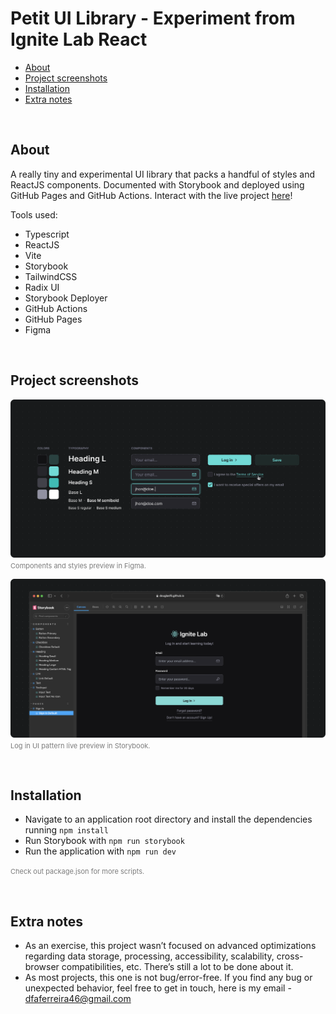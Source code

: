 # Petit UI Library - Experiment from Ignite Lab React

- [About](#about)
- [Project screenshots](#project-screenshots)
- [Installation](#installation)
- [Extra notes](#extra-notes)

<br>

## About

A really tiny and experimental UI library that packs a handful of styles and ReactJS components. Documented with Storybook and deployed using GitHub Pages and GitHub Actions. Interact with the live project <a href="https://douglasf5.github.io/petit-ui-library/">here</a>!

Tools used:
- Typescript
- ReactJS
- Vite
- Storybook
- TailwindCSS
- Radix UI
- Storybook Deployer
- GitHub Actions
- GitHub Pages
- Figma

<br>

## Project screenshots

<img src=".github/project-screenshot-1.png"><br/>
<small style="font-size: 11px; color: rgba(125, 125, 125, 1);">Components and styles preview in Figma.</small>
<br/>

<img src=".github/project-screenshot-2.png"><br/>
<small style="font-size: 11px; color: rgba(125, 125, 125, 1);">Log in UI pattern live preview in Storybook.</small>

<br/>

## Installation

- Navigate to an application root directory and install the dependencies running `npm install`
- Run Storybook with `npm run storybook`
- Run the application with `npm run dev`

<small style="font-size: 11px; color: rgba(125, 125, 125, 1);">Check out package.json for more scripts.</small>

<br>

## Extra notes

- As an exercise, this project wasn’t focused on advanced optimizations regarding data storage, processing, accessibility, scalability, cross-browser compatibilities, etc. There’s still a lot to be done about it.
- As most projects, this one is not bug/error-free. If you find any bug or unexpected behavior, feel free to get in touch, here is my email - dfaferreira46@gmail.com
